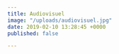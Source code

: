 ```yaml
---
title: Audiovisuel
image: "/uploads/audiovisuel.jpg"
date: 2019-02-10 13:28:45 +0000
published: false

---
```

